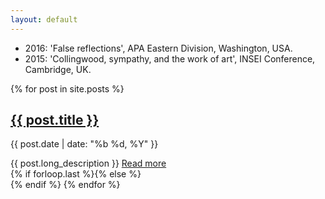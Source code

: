 ```yaml
---
layout: default
---
```


- 2016: 'False reflections', APA Eastern Division, Washington, USA.
- 2015: 'Collingwood, sympathy, and the work of art', INSEI Conference, Cambridge, UK.

{% for post in site.posts %}
  <article class="{% if forloop.first %}first{% elsif forloop.last %}last{% else %}middle{% endif %}">
		<div class="article-head">
			<h2 class="title"><a href="/{{ post.url }}/" class="js-pjax">{{ post.title }}</a></h2>
			<p class="date">{{ post.date | date: "%b %d, %Y" }}</p>
		</div><!--/.article-head-->
		<div class="article-content">
		{{ post.long_description }}
		<a href="/{{ post.url }}/" class="full-post-link js-pjax">Read more</a>	
		</div><!--/.article-content-->
	</article>
	{% if forloop.last %}{% else %}<div class="separater"></div>{% endif %}
{% endfor %}
